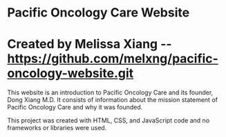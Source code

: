 # Pacific Oncology Care Website
# Created by Melissa Xiang -- https://github.com/melxng/pacific-oncology-website.git

This website is an introduction to Pacific Oncology Care and its founder, Dong Xiang M.D. It consists of information about the mission statement of Pacific Oncology Care and why it was founded.

This project was created with HTML, CSS, and JavaScript code and no frameworks or libraries were used.